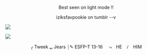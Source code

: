  <p align="center">
Best seen on light mode !!

 <p align="center">
iziksfavpookie on tumblr --v
   
![](https://64.media.tumblr.com/cb3fa77d64f4ff8337db3678e4c001e3/29d16a77ff042926-93/s2048x3072/aa9abe7444079609a8624345f3d9882fd3df5fed.pnj)

![](https://64.media.tumblr.com/053ec5269e7d1a4d5376972562fbe694/e41345b50691e398-ef/s75x75_c1/36b6070956a76cdc96440c43d6a004d195a37cbb.gifv)

   <p align="center">
   ╭  Tweek ₒᵣ Jears
   ┊✎ ESFP-T   13-16
ㅤ  ⤷ㅤִHE ﾉ HIM
